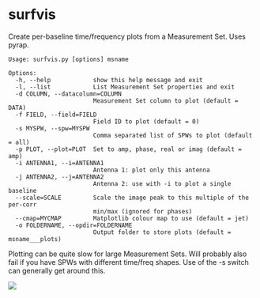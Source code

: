 # surfvis
Create per-baseline time/frequency plots from a Measurement Set. Uses pyrap.

```
Usage: surfvis.py [options] msname

Options:
  -h, --help            show this help message and exit
  -l, --list            List Measurement Set properties and exit
  -d COLUMN, --datacolumn=COLUMN
                        Measurement Set column to plot (default = DATA)
  -f FIELD, --field=FIELD
                        Field ID to plot (default = 0)
  -s MYSPW, --spw=MYSPW
                        Comma separated list of SPWs to plot (default = all)
  -p PLOT, --plot=PLOT  Set to amp, phase, real or imag (default = amp)
  -i ANTENNA1, --i=ANTENNA1
                        Antenna 1: plot only this antenna
  -j ANTENNA2, --j=ANTENNA2
                        Antenna 2: use with -i to plot a single baseline
  --scale=SCALE         Scale the image peak to this multiple of the per-corr
                        min/max (ignored for phases)
  --cmap=MYCMAP         Matplotlib colour map to use (default = jet)
  -o FOLDERNAME, --opdir=FOLDERNAME
                        Output folder to store plots (default = msname___plots)
```

Plotting can be quite slow for large Measurement Sets. Will probably also fail if you have SPWs with different time/freq shapes. Use of the -s switch can generally get around this.

![](http://i.imgur.com/wHeA9JT.jpg)
